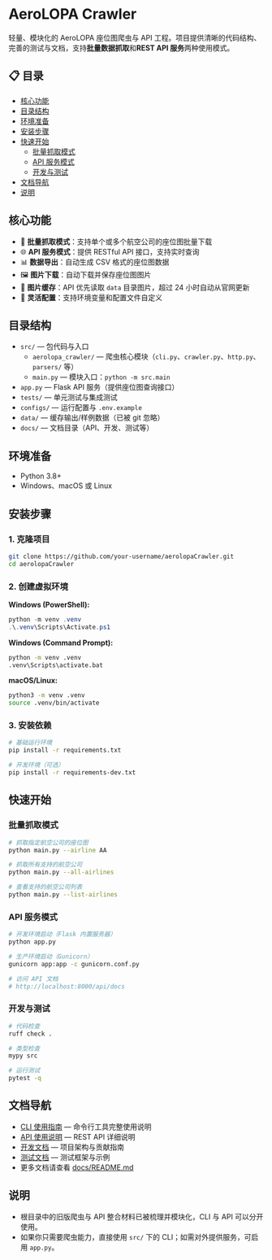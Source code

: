 # AeroLOPA Crawler

轻量、模块化的 AeroLOPA 座位图爬虫与 API 工程。项目提供清晰的代码结构、完善的测试与文档，支持**批量数据抓取**和**REST API 服务**两种使用模式。

## 📋 目录
- [核心功能](#核心功能)
- [目录结构](#目录结构)
- [环境准备](#环境准备)
- [安装步骤](#安装步骤)
- [快速开始](#快速开始)
  - [批量抓取模式](#批量抓取模式)
  - [API 服务模式](#api-服务模式)
  - [开发与测试](#开发与测试)
- [文档导航](#文档导航)
- [说明](#说明)

## 核心功能

- 🚀 **批量抓取模式**：支持单个或多个航空公司的座位图批量下载
- 🌐 **API 服务模式**：提供 RESTful API 接口，支持实时查询
- 📊 **数据导出**：自动生成 CSV 格式的座位图数据
- 🖼️ **图片下载**：自动下载并保存座位图图片
- 💾 **图片缓存**：API 优先读取 `data` 目录图片，超过 24 小时自动从官网更新
- 🔧 **灵活配置**：支持环境变量和配置文件自定义

## 目录结构

- `src/` — 包代码与入口  
  - `aerolopa_crawler/` — 爬虫核心模块（`cli.py`、`crawler.py`、`http.py`、`parsers/` 等）  
  - `main.py` — 模块入口：`python -m src.main`
- `app.py` — Flask API 服务（提供座位图查询接口）
- `tests/` — 单元测试与集成测试
- `configs/` — 运行配置与 `.env.example`
- `data/` — 缓存输出/样例数据（已被 git 忽略）
- `docs/` — 文档目录（API、开发、测试等）

## 环境准备

- Python 3.8+
- Windows、macOS 或 Linux

## 安装步骤

### 1. 克隆项目

```bash
git clone https://github.com/your-username/aerolopaCrawler.git
cd aerolopaCrawler
```

### 2. 创建虚拟环境

**Windows (PowerShell):**

```powershell
python -m venv .venv
.\.venv\Scripts\Activate.ps1
```

**Windows (Command Prompt):**

```cmd
python -m venv .venv
.venv\Scripts\activate.bat
```

**macOS/Linux:**

```bash
python3 -m venv .venv
source .venv/bin/activate
```

### 3. 安装依赖

```bash
# 基础运行环境
pip install -r requirements.txt

# 开发环境（可选）
pip install -r requirements-dev.txt
```

## 快速开始

### 批量抓取模式

```bash
# 抓取指定航空公司的座位图
python main.py --airline AA

# 抓取所有支持的航空公司
python main.py --all-airlines

# 查看支持的航空公司列表
python main.py --list-airlines
```

### API 服务模式

```bash
# 开发环境启动（Flask 内置服务器）
python app.py

# 生产环境启动（Gunicorn）
gunicorn app:app -c gunicorn.conf.py

# 访问 API 文档
# http://localhost:8000/api/docs
```

### 开发与测试

```bash
# 代码检查
ruff check .

# 类型检查
mypy src

# 运行测试
pytest -q
```

## 文档导航

- [CLI 使用指南](docs/CLI_USAGE.md) — 命令行工具完整使用说明
- [API 使用说明](docs/API_USAGE.md) — REST API 详细说明
- [开发文档](docs/DEVELOPMENT.md) — 项目架构与贡献指南
- [测试文档](docs/TESTING.md) — 测试框架与示例
- 更多文档请查看 [docs/README.md](docs/README.md)

## 说明

- 根目录中的旧版爬虫与 API 整合材料已被梳理并模块化，CLI 与 API 可以分开使用。
- 如果你只需要爬虫能力，直接使用 `src/` 下的 CLI；如需对外提供服务，可启用 `app.py`。

